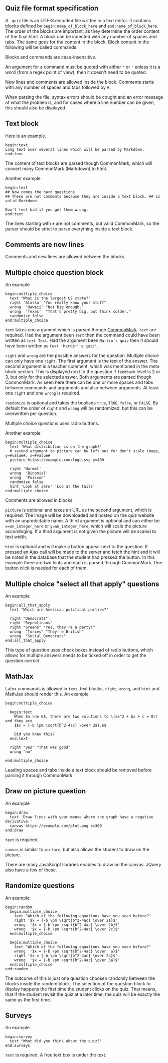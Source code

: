 ## Quiz file format specification

A `.quiz` file is an UTF-8 encoded file written in a text editor. It contains blocks defined by `begin:name_of_block_here` and `end:name_of_block_here`. The order of the blocks are important, as they determine the order content of the final html. A block can be indented with any number of spaces and tabs. The same goes for the content in the block. Block content in the following will be called commands.

Blocks and commands are case-insensitive.

An argument for a command must be quoted with either `"` or `'` unless it is a word (from a regex point of view), then it doesn't need to be quoted.

New lines and comments are allowed inside the block. Comments starts with any number of spaces and tabs followed by `#`.

When parsing the file, syntax errors should be cought and an error message of what the problem is, and for cases where a line number can be given, this should also be displayed.


## Text block

Here is an example.

```
begin:text
Long text over several lines which will be parsed by Markdown.
end:text
```

The content of text blocks are parsed though CommonMark, which will convert many CommonMark (Markdown) to html.

Another example

```
begin:text
## Now comes the hard questions
## These are not comments because they are inside a text block. ## is valid Markdown.

Don't feel bad if you get them wrong.
end:text
```

The lines starting with `#` are not comments, but valid CommonMark, so the parser should be strict to parse everything inside a text block.


## Comments are new lines
Comments and new lines are allowed between the blocks.

## Multiple choice question block

An example

```
begin:multiple_choice
  text "What is the largest US state?"
  right 'Alaska' "You really know your stuff"
  wrong  'Hawaii' "Not big enough."
  wrong  'Texas'  "That's pretty big, but think colder."
  randomize false
end:multiple_choice
```

`text` takes one argument which is parsed though [CommonMark](http://commonmark.org/). `text` are required. Had the argument been `Test` then the command could have been written as `text Test`. Had the argument been `Martin's quiz` then it should have been written as `text 'Martin''s quiz'`.

`right` and `wrong` are the possible answers for the question. Multiple choice can only have one `right`. The first argument is the text of the answer. The second argument is a teacher comment, which was mentioned in the meta block section. This is displayed next to the question if `feedback` level is 2 or 3, but only for the selected answer. Both arguments are parsed though CommonMark. As seen here there can be one or more spaces and tabs between commands and arguments and also between arguments. At least one `right` and one `wrong` is required.

`randomize` is optional and takes the boolians `true`, `TRUE`, `false`, or `FALSE`. By default the order of `right` and `wrong` will be randomized, but this can be overwritten per question.

Multiple choice questions uses radio buttons.

Another example

```
begin:multiple_choice
  text "What distribution is on the graph?"
  # second argument to picture can be left out for don't scale image, y=#value#, x=#value#
  picture https://example.com/logo.svg y=400

  right 'Normal'
  wrong  'Binomial'
  wrong  'Poisson'
  randomize false
  hint 'Look at zero' 'Loo at the tails'
end:multiple_choice
```

Comments are allowed in blocks.

`picture` is optional and takes an URL as the second argument, which is required. The image will be downloaded and hosted on the quiz website with an unpredictable name. A third argument is optional and can either be `x=an_integer_here` or `y=an_integer_here`, which will scale the picture accordinging. If a third argument is not given the picture will be scaled to text width.

`hint` is optional and will make a button appear next to the question. If pressed an Ajax call will be made to the server and fetch the hint and it will be noted in the database that the student had pressed the button. In this example there are two hints and each is parsed through CommonMark. One button click is needed for each of them. 


## Multiple choice "select all that apply" questions

An example

```
begin:all_that_apply
  text "Which are American political parties?"

  right "Democrats"
  right "Republicans"
  right "Greens" "Yes, they're a party!"
  wrong  "Tories" "They're British"
  wrong  "Social Democrats"
end:all_that_apply
```

This type of question uses check boxes instead of radio buttons, which allows for multiple answers needs to be ticked off in order to get the question correct.


## MathJax

Latex commands is allowed in `text`, text blocks, `right`, `wrong`, and `hint` and MathJax should render this. An example

```
begin:multiple_choice

  begin:text
    When $a \ne 0$, there are two solutions to \(ax^2 + bx + c = 0\) and they are
    $$x = {-b \pm \sqrt{b^2-4ac} \over 2a}.$$
 
    Did you knew this?
  end:text

  right "yes" "That was good"
  wrong "no"

end:multiple_choice
```

Leading spaces and tabs inside a text block should be removed before parsing it through CommonMark.


## Draw on picture question

An example

```
begin:draw
  text 'Draw lines with your mouse where the graph have a negative derivative.'
  canvas https://example.com/plot.png x=300
end:draw
```

`text` is required.

`canvas` is similar to `picture`, but also allows the student to draw on the picture.

There are many JavaScript libraries enables to draw on the canvas. JQuery also have a few of these.


## Randomize questions

An example

```
begin:random
  begin:multiple_choice
    text "Which of the following equations have you seen before?"
    right '$x = {-b \pm \sqrt{b^2-4ac} \over 2a}$'
    wrong  '$x = {-b \pm \sqrt{b^2-4ac} \over 2b}$'
    wrong  '$x = {-b \pm \sqrt{b^2-4ac} \over 2c}$'
  end:multiple_choice

  begin:multiple_choice
    text "Which of the following equations have you seen before?"
    wrong  '$x = {-b \pm \sqrt{b^2-4ac} \over  a}$'
    right '$x = {-b \pm \sqrt{b^2-4ac} \over 2a}$'
    wrong  '$x = {-b \pm \sqrt{b^2-4ac} \over 3a}$'
  end:multiple_choice
end:random
```

The outcome of this is just one question choosen randomly between the blocks inside the random block. The selection of the question block to display happens the first time the student clicks on the quiz. That means, that if the student revisit the quiz at a later time, the quiz will be exactly the same as the first time.


## Surveys

An example

```
begin:survey
  text "What did you think about the quiz?"
end:surveys
```

`text` is required. A free text box is under the text.

